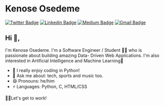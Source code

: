 # Kenose Osedeme
[![Twitter Badge](https://img.shields.io/badge/-@thekenose-1ca0f1?style=flat-square&labelColor=1ca0f1&logo=twitter&logoColor=white&link=https://twitter.com/thekenose)](https://twitter.com/thekenose_) [![Linkedin Badge](https://img.shields.io/badge/kenosedeme-blue?style=flat-square&logo=Linkedin&logoColor=white&link=https://www.linkedin.com/in/kenosedeme/)](https://www.linkedin.com/in/kenosedeme/) [![Medium Badge](https://img.shields.io/badge/-kenosedeme-03a57a?style=flat-square&labelColor=000000&logo=Medium&link=https://medium.com/@kenosedeme)](https://medium.com/@kenosedeme)
[![Gmail Badge](https://img.shields.io/badge/-kenosedeme@gmail.com-c14438?style=flat-square&logo=Gmail&logoColor=white&link=mailto:kenosedeme@gmail.com)](mailto:kenosedeme@gmail.com)

## Hi 👋, 
I'm Kenose Osedeme. I'm a Software Engineer / Student 👨‍💻 who is passionate about building amazing Data- Driven Web Applications. I'm also interested in Artificial Intelligence and Machine Learning🤖

- 🌱 I really enjoy coding in Python!
- 💬 Ask me about: tech, sports and music too.
- 😄 Pronouns: he/him
- ⚡ Languages: Python, C, HTML/CSS


🤩🤩Let's get to work!
